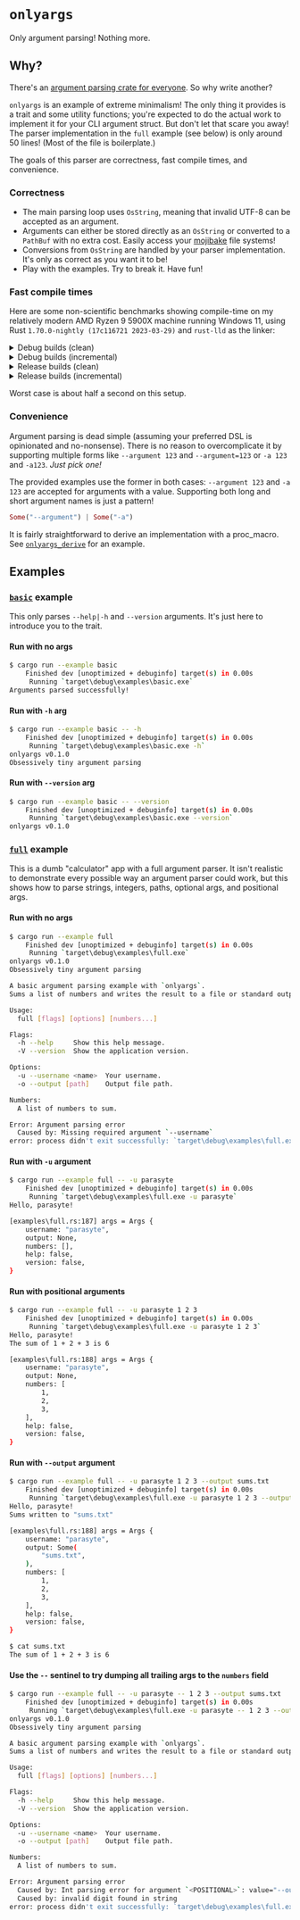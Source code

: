 # `onlyargs`

Only argument parsing! Nothing more.

## Why?

There's an [argument parsing crate for everyone](https://github.com/rosetta-rs/argparse-rosetta-rs). So why write another?

`onlyargs` is an example of extreme minimalism! The only thing it provides is a trait and some utility functions; you're expected to do the actual work to implement it for your CLI argument struct. But don't let that scare you away! The parser implementation in the `full` example (see below) is only around 50 lines! (Most of the file is boilerplate.)

The goals of this parser are correctness, fast compile times, and convenience.

### Correctness

- The main parsing loop uses `OsString`, meaning that invalid UTF-8 can be accepted as an argument.
- Arguments can either be stored directly as an `OsString` or converted to a `PathBuf` with no extra cost. Easily access your [mojibake](https://en.wikipedia.org/wiki/Mojibake) file systems!
- Conversions from `OsString` are handled by your parser implementation. It's only as correct as you want it to be!
- Play with the examples. Try to break it. Have fun!

### Fast compile times

Here are some non-scientific benchmarks showing compile-time on my relatively modern AMD Ryzen 9 5900X machine running Windows 11, using Rust `1.70.0-nightly (17c116721 2023-03-29)` and `rust-lld` as the linker:

<details><summary>Debug builds (clean)</summary>

```bash
$ hyperfine -w 1 -p 'cargo clean' 'cargo build'
Benchmark 1: cargo build
  Time (mean ± σ):     200.8 ms ±   5.0 ms    [User: 43.8 ms, System: 29.7 ms]
  Range (min … max):   191.5 ms … 209.6 ms    10 runs
```

```bash
$ hyperfine -w 1 -p 'cargo clean' 'cargo build --example basic'
Benchmark 1: cargo build --example basic
  Time (mean ± σ):     384.6 ms ±   4.2 ms    [User: 107.8 ms, System: 94.7 ms]
  Range (min … max):   375.3 ms … 388.9 ms    10 runs
```

```bash
$ hyperfine -w 1 -p 'cargo clean' 'cargo build --example full'
Benchmark 1: cargo build --example full
  Time (mean ± σ):     487.9 ms ±  11.1 ms    [User: 132.8 ms, System: 66.2 ms]
  Range (min … max):   478.5 ms … 509.3 ms    10 runs
```

</details>

<details><summary>Debug builds (incremental)</summary>

```bash
$ hyperfine -w 1 -p 'touch src/lib.rs' 'cargo build'
Benchmark 1: cargo build
  Time (mean ± σ):     142.6 ms ±   6.1 ms    [User: 22.5 ms, System: 17.5 ms]
  Range (min … max):   136.9 ms … 162.4 ms    18 runs
```

```bash
$ hyperfine -w 1 -p 'touch examples/basic.rs' 'cargo build --example basic'
Benchmark 1: cargo build --example basic
  Time (mean ± σ):     228.5 ms ±   9.6 ms    [User: 31.2 ms, System: 31.2 ms]
  Range (min … max):   218.3 ms … 247.9 ms    12 runs
```

```bash
$ hyperfine -w 1 -p 'touch examples/full.rs' 'cargo build --example full'
Benchmark 1: cargo build --example full
  Time (mean ± σ):     295.1 ms ±   7.5 ms    [User: 57.8 ms, System: 59.4 ms]
  Range (min … max):   286.6 ms … 309.7 ms    10 runs
```

</details>

<details><summary>Release builds (clean)</summary>

```bash
$ hyperfine -w 1 -p 'cargo clean' 'cargo build --release'
Benchmark 1: cargo build --release
  Time (mean ± σ):     202.0 ms ±  12.8 ms    [User: 57.8 ms, System: 16.7 ms]
  Range (min … max):   181.8 ms … 222.8 ms    10 runs
```

```bash
$ hyperfine -w 1 -p 'cargo clean' 'cargo build --release --example basic'
Benchmark 1: cargo build --release --example basic
  Time (mean ± σ):     381.6 ms ±  13.4 ms    [User: 87.5 ms, System: 45.3 ms]
  Range (min … max):   367.0 ms … 402.3 ms    10 runs
```

```bash
$ hyperfine -w 1 -p 'cargo clean' 'cargo build --release --example full'
Benchmark 1: cargo build --release --example full
  Time (mean ± σ):     501.4 ms ±   8.9 ms    [User: 181.2 ms, System: 71.9 ms]
  Range (min … max):   491.1 ms … 520.7 ms    10 runs
```

</details>

<details><summary>Release builds (incremental)</summary>

```bash
$ hyperfine -w 1 -p 'touch src/lib.rs' 'cargo build --release'
Benchmark 1: cargo build --release
  Time (mean ± σ):     155.9 ms ±   4.8 ms    [User: 43.2 ms, System: 17.5 ms]
  Range (min … max):   149.8 ms … 166.0 ms    17 runs
```

```bash
$ hyperfine -w 1 -p 'touch examples/basic.rs' 'cargo build --release --example basic'
Benchmark 1: cargo build --release --example basic
  Time (mean ± σ):     245.0 ms ±  12.1 ms    [User: 56.2 ms, System: 26.6 ms]
  Range (min … max):   234.6 ms … 269.7 ms    10 runs
```

```bash
$ hyperfine -w 1 -p 'touch examples/full.rs' 'cargo build --release --example full'
Benchmark 1: cargo build --release --example full
  Time (mean ± σ):     369.4 ms ±   8.0 ms    [User: 148.4 ms, System: 45.3 ms]
  Range (min … max):   360.8 ms … 381.7 ms    10 runs
```

</details>

Worst case is about half a second on this setup.

### Convenience

Argument parsing is dead simple (assuming your preferred DSL is opinionated and no-nonsense). There is no reason to overcomplicate it by supporting multiple forms like `--argument 123` and `--argument=123` or `-a 123` and `-a123`. _Just pick one!_

The provided examples use the former in both cases: `--argument 123` and `-a 123` are accepted for arguments with a value. Supporting both long and short argument names is just a pattern!

```rust
Some("--argument") | Some("-a")
```

It is fairly straightforward to derive an implementation with a proc_macro. See [`onlyargs_derive`](./onlyargs_derive) for an example.

## Examples

### [`basic`](./examples/basic.rs) example

This only parses `--help|-h` and `--version` arguments. It's just here to introduce you to the trait.

#### Run with no args

```bash
$ cargo run --example basic
    Finished dev [unoptimized + debuginfo] target(s) in 0.00s
     Running `target\debug\examples\basic.exe`
Arguments parsed successfully!
```

#### Run with `-h` arg

```bash
$ cargo run --example basic -- -h
    Finished dev [unoptimized + debuginfo] target(s) in 0.00s
     Running `target\debug\examples\basic.exe -h`
onlyargs v0.1.0
Obsessively tiny argument parsing
```

#### Run with `--version` arg

```bash
$ cargo run --example basic -- --version
    Finished dev [unoptimized + debuginfo] target(s) in 0.00s
     Running `target\debug\examples\basic.exe --version`
onlyargs v0.1.0
```


### [`full`](./examples/full.rs) example

This is a dumb "calculator" app with a full argument parser. It isn't realistic to demonstrate every possible way an argument parser could work, but this shows how to parse strings, integers, paths, optional args, and positional args.

#### Run with no args

```bash
$ cargo run --example full
    Finished dev [unoptimized + debuginfo] target(s) in 0.00s
     Running `target\debug\examples\full.exe`
onlyargs v0.1.0
Obsessively tiny argument parsing

A basic argument parsing example with `onlyargs`.
Sums a list of numbers and writes the result to a file or standard output.

Usage:
  full [flags] [options] [numbers...]

Flags:
  -h --help     Show this help message.
  -V --version  Show the application version.

Options:
  -u --username <name>  Your username.
  -o --output [path]    Output file path.

Numbers:
  A list of numbers to sum.

Error: Argument parsing error
  Caused by: Missing required argument `--username`
error: process didn't exit successfully: `target\debug\examples\full.exe` (exit code: 1)
```

#### Run with `-u` argument

```bash
$ cargo run --example full -- -u parasyte
    Finished dev [unoptimized + debuginfo] target(s) in 0.00s
     Running `target\debug\examples\full.exe -u parasyte`
Hello, parasyte!

[examples\full.rs:187] args = Args {
    username: "parasyte",
    output: None,
    numbers: [],
    help: false,
    version: false,
}
```

#### Run with positional arguments

```bash
$ cargo run --example full -- -u parasyte 1 2 3
    Finished dev [unoptimized + debuginfo] target(s) in 0.00s
     Running `target\debug\examples\full.exe -u parasyte 1 2 3`
Hello, parasyte!
The sum of 1 + 2 + 3 is 6

[examples\full.rs:188] args = Args {
    username: "parasyte",
    output: None,
    numbers: [
        1,
        2,
        3,
    ],
    help: false,
    version: false,
}
```

#### Run with `--output` argument

```bash
$ cargo run --example full -- -u parasyte 1 2 3 --output sums.txt
    Finished dev [unoptimized + debuginfo] target(s) in 0.00s
     Running `target\debug\examples\full.exe -u parasyte 1 2 3 --output sums.txt`
Hello, parasyte!
Sums written to "sums.txt"

[examples\full.rs:188] args = Args {
    username: "parasyte",
    output: Some(
        "sums.txt",
    ),
    numbers: [
        1,
        2,
        3,
    ],
    help: false,
    version: false,
}

$ cat sums.txt
The sum of 1 + 2 + 3 is 6
```

#### Use the `--` sentinel to try dumping all trailing args to the `numbers` field

```bash
$ cargo run --example full -- -u parasyte -- 1 2 3 --output sums.txt
    Finished dev [unoptimized + debuginfo] target(s) in 0.00s
     Running `target\debug\examples\full.exe -u parasyte -- 1 2 3 --output sums.txt`
onlyargs v0.1.0
Obsessively tiny argument parsing

A basic argument parsing example with `onlyargs`.
Sums a list of numbers and writes the result to a file or standard output.

Usage:
  full [flags] [options] [numbers...]

Flags:
  -h --help     Show this help message.
  -V --version  Show the application version.

Options:
  -u --username <name>  Your username.
  -o --output [path]    Output file path.

Numbers:
  A list of numbers to sum.

Error: Argument parsing error
  Caused by: Int parsing error for argument `<POSITIONAL>`: value="--output"
  Caused by: invalid digit found in string
error: process didn't exit successfully: `target\debug\examples\full.exe -u parasyte -- 1 2 3 --output sums.txt` (exit code: 1)
```
